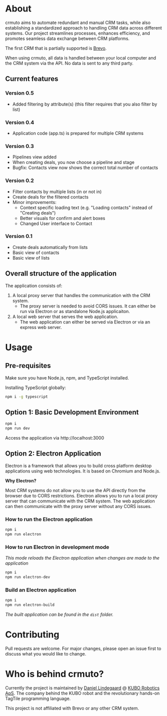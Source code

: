 # About
crmuto aims to automate redundant and manual CRM tasks, while also establishing a standardized approach to handling CRM data across different systems. Our project streamlines processes, enhances efficiency, and promotes seamless data exchange between CRM platforms.

The first CRM that is partially supported is [Brevo](https://www.brevo.com/).

When using crmuto, all data is handled between your local computer and the CRM system via the API. No data is sent to any third party.
## Current features
### Version 0.5
- Added filtering by attribute(s) (this filter requires that you also filter by list)
### Version 0.4
- Application code (app.ts) is prepared for multiple CRM systems
### Version 0.3
- Pipelines view added
- When creating deals, you now choose a pipeline and stage
- Bugfix: Contacts view now shows the correct total number of contacts

### Version 0.2
- Filter contacts by multiple lists (in or not in)
- Create deals for the filtered contacts
- Minor improvements:
    - Context specific loading text (e.g. "Loading contacts" instead of "Creating deals")
    - Better visuals for confirm and alert boxes
    - Changed User interface to Contact

### Version 0.1
- Create deals automatically from lists
- Basic view of contacts
- Basic view of lists

## Overall structure of the application
The application consists of:

1. A local proxy server that handles the communication with the CRM system.
    - The proxy server is needed to avoid CORS issues. It can either be run via Electron or as standalone Node.js applicaiton.
2. A local web server that serves the web application.
    - The web application can either be served via Electron or via an express web server. 
# Usage
## Pre-requisites
Make sure you have Node.js, npm, and TypeScript installed.

Installing TypeScript globally:
```bash
npm i -g typescript
```
## Option 1: Basic Development Environment
```bash
npm i
npm run dev
```
Access the application via http://localhost:3000

## Option 2: Electron Application
Electron is a framework that allows you to build cross platform desktop applications using web technologies. It is based on Chromium and Node.js.

**Why Electron?**

Most CRM systems do not allow you to use the API directly from the browser due to CORS restrictions. Electron allows you to run a local proxy server that can communicate with the CRM system. The web application can then communicate with the proxy server without any CORS issues.

### How to run the Electron application
```bash
npm i
npm run electron
```
### How to run Electron in development mode
*This mode reloads the Electron application when changes are made to the application*
```bash
npm i
npm run electron-dev
```
### Build an Electron application
```bash
npm i
npm run electron-build
```
*The built application can be found in the `dist` folder.*

# Contributing
Pull requests are welcome. For major changes, please open an issue first to discuss what you would like to change.

# Who is behind crmuto?
Currently the project is maintained by [Daniel Lindegaard](https://www.linkedin.com/in/dlindegaard/) @ [KUBO Robotics ApS](https://kubo.education). The company behind the KUBO robot and the revolutionary hands-on TagTile programming language.

This project is not affiliated with Brevo or any other CRM system.